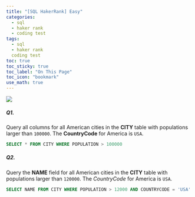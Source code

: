 ```yaml
---
title: "[SQL HakerRank] Easy"
categories:
  - sql
  - haker rank
  - coding test
tags:
  - sql
  - haker rank 
  coding test
toc: true
toc_sticky: true
toc_label: "On This Page"
toc_icon: "bookmark"
use_math: true
---
```


![](2023-04-17-18-01-29.png)

##### Q1. 

Query all columns for all American cities in the **CITY** table with populations larger than `100000`. The **CountryCode** for America is `USA`.

```SQL 
SELECT * FROM CITY WHERE POPULATION > 100000
```

##### Q2. 

Query the **NAME** field for all American cities in the **CITY** table with populations larger than `120000`. The *CountryCode* for America is `USA`.

```SQL
SELECT NAME FROM CITY WHERE POPULATION > 12000 AND COUNTRYCODE = 'USA'
```

